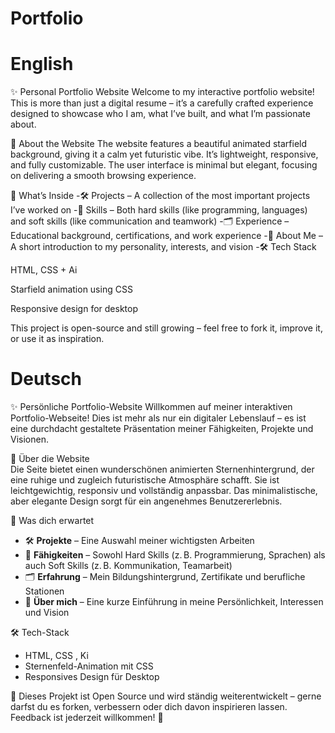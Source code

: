 # Portfolio

# English
✨ Personal Portfolio Website
Welcome to my interactive portfolio website!
This is more than just a digital resume – it’s a carefully crafted experience designed to showcase who I am, what I’ve built, and what I’m passionate about.

🎇 About the Website
The website features a beautiful animated starfield background, giving it a calm yet futuristic vibe. It’s lightweight, responsive, and fully customizable. The user interface is minimal but elegant, focusing on delivering a smooth browsing experience.

📂 What’s Inside
-🛠️ Projects – A collection of the most important projects I’ve worked on
-🧠 Skills – Both hard skills (like programming, languages) and soft skills (like communication and teamwork)
-🗂️ Experience – Educational background, certifications, and work experience
-🧭 About Me – A short introduction to my personality, interests, and vision
-🛠️ Tech Stack

HTML, CSS + Ai

Starfield animation using CSS

Responsive design for desktop 

This project is open-source and still growing – feel free to fork it, improve it, or use it as inspiration.


# Deutsch
✨ Persönliche Portfolio-Website
Willkommen auf meiner interaktiven Portfolio-Webseite!
Dies ist mehr als nur ein digitaler Lebenslauf – es ist eine durchdacht gestaltete Präsentation meiner Fähigkeiten, Projekte und Visionen.

🎇 Über die Website  
Die Seite bietet einen wunderschönen animierten Sternenhintergrund, der eine ruhige und zugleich futuristische Atmosphäre schafft. Sie ist leichtgewichtig, responsiv und vollständig anpassbar. Das minimalistische, aber elegante Design sorgt für ein angenehmes Benutzererlebnis.

📂 Was dich erwartet  
- 🛠️ **Projekte** – Eine Auswahl meiner wichtigsten Arbeiten  
- 🧠 **Fähigkeiten** – Sowohl Hard Skills (z. B. Programmierung, Sprachen) als auch Soft Skills (z. B. Kommunikation, Teamarbeit)  
- 🗂️ **Erfahrung** – Mein Bildungshintergrund, Zertifikate und berufliche Stationen  
- 🧭 **Über mich** – Eine kurze Einführung in meine Persönlichkeit, Interessen und Vision  

🛠️ Tech-Stack  
- HTML, CSS , Ki
- Sternenfeld-Animation mit CSS
- Responsives Design für Desktop   

🌱 Dieses Projekt ist Open Source und wird ständig weiterentwickelt – gerne darfst du es forken, verbessern oder dich davon inspirieren lassen.  
Feedback ist jederzeit willkommen! 🤍


